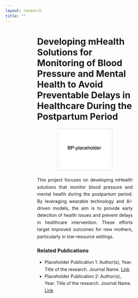 ```yaml
---
layout: research
title: ""
---
```


<div style="width: 60%; margin: 0 auto;">

  <!-- Title aligned with the rest of the text -->
  <h2 style="font-size: 2em; text-align: left; margin-bottom: 20px;">Developing mHealth Solutions for Monitoring of Blood Pressure and Mental Health to Avoid Preventable Delays in Healthcare During the Postpartum Period</h2>
  
  <div>
      <img src="/images/BP_fig.png" alt="Research Figure" style="width:50%; height:auto; margin-bottom:20px; border: 1px solid #ddd; padding: 10px; display: block; margin-left: auto; margin-right: auto;">
  </div>

  <p style="line-height: 1.6; text-align: justify; margin-bottom: 20px;">
  This project focuses on developing mHealth solutions that monitor blood pressure and mental health during the postpartum period. By leveraging wearable technology and AI-driven models, the aim is to provide early detection of health issues and prevent delays in healthcare intervention. These efforts target improved outcomes for new mothers, particularly in low-resource settings.
  </p>

  <h3>Related Publications</h3>
  <ul style="line-height: 1.6; margin-bottom: 20px;">
    <li>
      Placeholder Publication 1: Author(s), Year. Title of the research. Journal Name. <a href="link_to_publication_1" target="_blank">Link</a>
    </li>
    <li>
      Placeholder Publication 2: Author(s), Year. Title of the research. Journal Name. <a href="link_to_publication_2" target="_blank">Link</a>
    </li>
  </ul>

</div>
